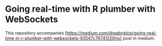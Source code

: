 # Going real-time with R plumber with WebSockets

This repository accompanies [https://medium.com/@gabrielcp/going-real-time-in-r-plumber-with-websockets-93547c767412](this) post in medium. 